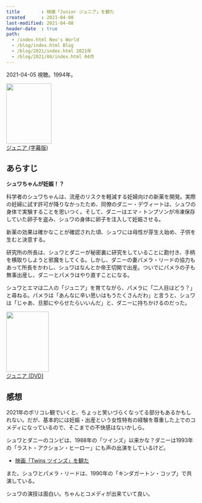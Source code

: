```yaml
---
title        : 映画「Junior ジュニア」を観た
created      : 2021-04-08
last-modified: 2021-04-08
header-date  : true
path:
  - /index.html Neo's World
  - /blog/index.html Blog
  - /blog/2021/index.html 2021年
  - /blog/2021/04/index.html 04月
---
```


2021-04-05 視聴。1994年。

<div class="ad-amazon">
  <div class="ad-amazon-image">
    <a href="https://www.amazon.co.jp/dp/B00J2IBL5O?tag=neos21-22&amp;linkCode=osi&amp;th=1&amp;psc=1">
      <img src="https://m.media-amazon.com/images/I/51isDZPFZGL._SL160_.jpg" width="120" height="160">
    </a>
  </div>
  <div class="ad-amazon-info">
    <div class="ad-amazon-title">
      <a href="https://www.amazon.co.jp/dp/B00J2IBL5O?tag=neos21-22&amp;linkCode=osi&amp;th=1&amp;psc=1">ジュニア (字幕版)</a>
    </div>
  </div>
</div>

## あらすじ

__シュワちゃんが妊娠！？__

科学者のシュワちゃんは、流産のリスクを軽減する妊婦向けの新薬を開発。実際の妊婦に試す許可が降りなかったため、同僚のダニー・デヴィートは、シュワの身体で実験することを思いつく。そして、ダニーはエマ・トンプソンが冷凍保存していた卵子を盗み、シュワの身体に卵子を注入して妊娠させる。

新薬の効果は確かなことが確認された頃、シュワには母性が芽生え始め、子供を生むと決意する。

研究所の所長は、シュワとダニーが秘密裏に研究をしていることに勘付き、手柄を横取りしようと邪魔をしてくる。しかし、ダニーの妻パメラ・リードの協力もあって所長をかわし、シュワはなんとか帝王切開で出産。ついでにパメラの子も無事出産し、ダニーとパメラはやり直すことになる。

シュワとエマは二人の「ジュニア」を育てながら、パメラに「二人目はどう？」と尋ねる。パメラは「あんなに辛い思いはもうたくさんだわ」と言うと、シュワは「じゃあ、旦那にやらせたらいいんだ」と、ダニーに持ちかけるのだった。

<div class="ad-amazon">
  <div class="ad-amazon-image">
    <a href="https://www.amazon.co.jp/dp/B006QJSRFY?tag=neos21-22&amp;linkCode=osi&amp;th=1&amp;psc=1">
      <img src="https://m.media-amazon.com/images/I/51omhNPSPvL._SL160_.jpg" width="113" height="160">
    </a>
  </div>
  <div class="ad-amazon-info">
    <div class="ad-amazon-title">
      <a href="https://www.amazon.co.jp/dp/B006QJSRFY?tag=neos21-22&amp;linkCode=osi&amp;th=1&amp;psc=1">ジュニア [DVD]</a>
    </div>
  </div>
</div>

## 感想

2021年のポリコレ観でいくと、ちょっと笑いづらくなってる部分もあるかもしれない。だが、基本的には妊娠・出産という女性特有の経験を尊重した上でのコメディになっているので、そこまでの不快感はないかしら。

シュワとダニーのコンビは、1988年の「ツインズ」以来かな？ダニーは1993年の「ラスト・アクション・ヒーロー」にも声の出演をしているけど。

- [映画「Twins ツインズ」を観た](/blog/2020/01/03-01.html)

また、シュワとパメラ・リードは、1990年の「キンダガートン・コップ」で共演している。

シュワの演技は面白い。ちゃんとコメディが出来ていて良い。
